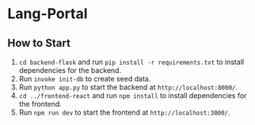 # Lang-Portal

## How to Start

1. `cd backend-flask` and run `pip install -r requirements.txt` to install dependencies for the backend.
2. Run `invoke init-db` to create seed data.
3. Run `python app.py` to start the backend at `http://localhost:8000/`.
4. `cd ../frontend-react` and run `npm install` to install dependencies for the frontend.
5. Run `npm run dev` to start the frontend at `http://localhost:3000/`.
